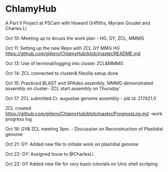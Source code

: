 # ChlamyHub
A Part II Project at PSCam with Howard Griffiths, Myriam Goudet and Charles Li


Oct 10: Meeting up to dicuss the work plan - HG, GY, ZCL, MMMG

Oct 11: Setting up the new Repo with ZCL GY MMG HG
https://github.com/gilienv/ChlamyHub/blob/master/README.md

Oct 13: Use of terminal/logging into cluster ZCL&MMMG

Oct 14: ZCL connected to cluster& filezilla setup done

Oct 15: Practiced BLAST and SPAdes assembly, MMMG demonstrated assembly on cluster- 
        ZCL start assembly on Thursday'
        
Oct 17: ZCL submitted Cr. augustae genome assembly - job id: 217421.0

ZCL created https://github.com/gilienv/ChlamyHub/blob/master/ProgressLog.md -work progress log 

Oct 18: GY& ZCL meeting 3pm. - Discussion on Reconstruction of Plastidial genome

Oct 21: GY: Added new file to initiate work on plastidial genome

Oct 22: GY: Assigned Issue to @CharlesLi

Oct 22: GY Added new file for *very* basic tutorials on Unix shell scritping


